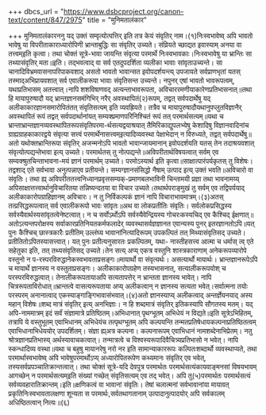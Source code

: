 +++
dbcs_url = "https://www.dsbcproject.org/canon-text/content/847/2975"
title = "मुनिमतालंकार"

+++
मुनिमतालंकारननु यद् उक्तं सम्वृत्योत्पत्तिर् इति तत्र केयं संवृतिर् नाम।(१)निःस्वभावेष्व् अपि भावतो भावेषु या विपरीताकाराध्यारोपिणी भ्रान्ताबुद्धिः सा संवृतिर् उच्यते। संव्रियते च्छाद्यत इवास्याम् अनया वा तत्त्वम्इति कृत्वा। तथा चोक्तं सूत्रे-भावा जायन्ति संवृत्या परमार्थे निःस्वभावकाः।निःस्वभावेषु या भ्रान्तिः सा तथ्यासंवृतिर् मता॥इति। तद्भवत्वाद् वा सर्व एतदुपदर्शिता व्यलीका भावाः सांवृताउच्यन्ते। सा चानादिविभ्रमवासनापरिपाकवशाद् असतो भावतो भावान्सत इवोपदर्शयन्त्य् उपजायते सर्वप्राणभृतां यतस् तस्माद्अभिप्रायवशात् सर्व एवालीकरूपा भावाः संवृतिसन्त उच्यन्ते। नपुनर् एषां भावतो भावरूपत्वम्, यथाप्रतिभासम् अतत्त्वात्।नापि शशविषाणवद् अत्यन्ताभावरूपता, अविचाररमणीयाकारेणप्रतिभासनात्॥तथा हि मायापुरुषादौ यद् भ्रान्तज्ञानसमंगिभिर् नरैर् अवस्थापितं(२)रूपम्, तद्वत् सर्वपदार्थेषु यद् अलीकाकारज्ञानसमारोपितंतत् संवृतिसत्यम् इति व्यवह्रियते। तत्रैव च मायापुरुषादौयथानुपप्लुतविज्ञानैर् अवस्थापितं रूपं तद्वत् सर्वपदार्थानांयत् सम्यक्प्रमाणपरिनिश्चितं रूपं तत् परमार्थसत्यम्॥यथा च भ्रान्ताभ्रान्तज्ञानव्यवस्थापितरूपसंवृतिपरमा-र्थसत्यद्वयाश्रयात् तैमिरिकाद्युपलभ्येषु केशादिषु विज्ञानवादिनांच ग्राह्यग्राहकाकारद्वये संवृत्या सत्त्वं परमार्थेनासत्त्वम्इत्यादिव्यवस्था पेक्षाभेदान् न विरुध्यते, तद्वत् सर्वपदार्थेषु॥अतो यथोक्तभ्रान्तिरूपा संवृतिर् अजन्मनोऽपि भावतो भावान्जायमानान् इवोपदर्शयति यतस् तेन तदाश्रयवशात् संवृत्योत्पद्यन्तेभावा इत्य् उच्यते। परमार्थतस् तु नोत्पद्यन्ते॥अविपरीतार्थविषयत्वात् सर्वम् एव सम्यक्श्रुतचिन्ताभावना-मयं ज्ञानं परमार्थम् उच्यते। परमोऽस्यार्थ इति कृत्वा॥साक्षात्पारंपर्यकृतस् तु विशेषः। तद्वशाद् एते सर्वभावा अनुत्पन्नाएव प्रतीयन्ते। सम्यग्ज्ञानसंसिद्धो नैषाम् उत्पाद इत्य् उक्तं भवति॥अविचारो वा संवृतिः। तथा ह्य् अविपरीततत्त्वनिध्यानप्रवृत्तसम्यक्-प्रमाणबलभाविनी चिन्तामयी प्रज्ञा तथा भावनामय्य् अपिसाक्षात्तत्त्वार्थानुविचारितया तन्निष्यन्दतया वा विचार उच्यते।तथार्थपराङ्मुखं तु सर्वम् एव तद्विपर्ययाद् अलीकाकारोपग्राहिज्ञानम् अविचारः। न तु निर्विकल्पकं ज्ञानं नापि विचाराभावमात्रम्।(३)अतस् तत्प्रसिद्धरूपत्वात् सर्व एवालीकरूपो भावः सांवृतः॥अथ वा लोकप्रतीतिः संवृतिः। सर्वलोकप्रसिद्धस्य सर्वस्यैवार्थस्यसांवृतत्वेनेष्टत्वात्। न च सर्वोऽर्थोऽपि सर्वस्यैवेन्द्रियस्य गोचरःकस्यचिद् एव कैश्चिद् ईक्षणात्॥अतोऽत्यन्तपरोक्षस्य सर्वाकारप्रतिनियतकर्मफलादेर् व्यवस्थासर्वज्ञज्ञानत एवान्यस्य पुनर् इतरज्ञानतोऽपि॥यत् पुनः कैश्चिच् छास्त्रकारैः प्रतीतिम् उल्लंघ्य भावानांनित्यादिरूपम् उपकल्पितं तत् मिथ्यासंवृतिसद् उच्यते। प्रतीतितोऽपितस्यासत्त्वात्। यत् पुनः प्रतीत्यनुसारतः प्रकल्पितम्, यथा- नास्तीहसत्त्व आत्मा च धर्मास् त्व् एते सहेतुका इति, तत् तथ्यसंवृतिसद् उच्यते।तेन सत्य् अप्य् एकत्र वस्तुनि शास्त्रकाराणाम् अनेकरूपव्यारोपे वस्तुनो न प-रस्परविरुद्धानेकस्वभावताप्रसङ्गः॥मायार्थो वा संवृत्यर्थः। असत्यार्थो मायार्थः। भ्रान्तज्ञानरूपेऽपि च मायार्थे ज्ञानस्य न वस्तुताप्रसङ्गः। अलीकाकारोपग्रहेण तस्यभासनात्, सत्यालीकरूपयोश् च परस्परविरुद्धत्वात्। तेनालीकरूपतायाअपि सत्यतापत्तेर् न भ्रान्तता ज्ञानस्य भावेत्। नापि चित्ररूपताविरोधात्॥भ्रान्तत्वे वासत्यरूपताया अप्य् अलीकत्वान् न ज्ञानस्य सत्यता भवेत्।सर्वात्मना तयोः परस्परम् अनानात्वाद् एकस्याङ्गाङ्गिभावासंभवात्।(४)अतो ज्ञानस्याप्य् अलीकत्वाद् अन्तर्ज्ञेयनयाद् अस्य महान् विशेषः॥शब्द मात्रं संवृतिर् इत्य् अनभिज्ञाः। न हि शब्दमात्रं संवृतिर् इतिकस्यापि सौगतस्य मतम्। यद् अपि-नाममात्रम् इदं सर्वं संज्ञामात्रे प्रतिष्ठितम्।अभिधानात् पृथग्भूतम् अभिधेयं न विद्यते॥इति सूत्रेऽभिहितम्, तत्रापि ये वस्तुभूतम् एवाभिधानम् अभिधेयंच तत्पृथग्भूतम् अपि कल्पयन्ति तन्मतप्रतिषेधायकल्पनाप्रतिष्ठितत्वम् एवाभिधानाभिधेययोर् उपदर्शितम्। संज्ञा ह्य्अत्र कल्पना। कल्पनारूपम् एवाभिधानं नामशब्देनाभिप्रेतम्। नतु श्रोत्रज्ञानप्रतिभास्य् अर्थस्यावाचकत्वात्। तन्मात्रत्वे च विश्वस्यरूपादिवैचित्र्यप्रतिभासो न भवेत्। नापि स्कन्धादिव्य वस्था॥यथा च बहुषु मायानरेषु नरो नर इति सामान्याकाररूपः कल्पितःशब्दार्थो व्यवस्थाप्यते, तथा परमार्थास्वभावेष्व् अपि भावेषुपरमार्थोऽप्य् अध्यारोपितरूपेण कथ्यमानः संवृतिर् एव भवेत्, तस्यसर्वप्रपञ्चातिक्रान्तत्वात्। तथा चोक्तं सूत्रे-यदि देवपुत्र परमार्थतः परमार्थसत्यंकायवाङ्मनसां विषयभावम् आगच्छेन् न परमार्थसत्यम्इति संख्यां गच्छेत् संवृतिसत्यम् एव तद् भवेत्। अपि तु(५)परमार्थतः परमार्थसत्यं सर्वव्यवहारातिक्रान्तम्।इति॥क्षणिकत्वं वा भावानां संवृतिः। तेषां चलात्मनां सर्वभावानांया मायावत् प्रकृतिनिःस्वभावतालक्षणा शून्यता स परमार्थः,सर्वतथागतानाम् उत्पादानुत्पादयोर् अपि सर्वकालम् अधिष्ठितत्वान् नित्यः॥(६)
